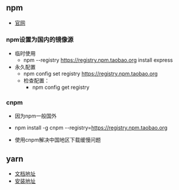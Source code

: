 

## npm
- [官网](https://www.npmjs.com/)
### npm设置为国内的镜像源
- 临时使用
    - npm --registry https://registry.npm.taobao.org install express
- 永久配置
  - npm config set registry https://registry.npm.taobao.org
  - 检查配置：
    - npm config get registry
### cnpm
- 因为npm一般国外

- npm install -g cnpm --registry=https://registry.npm.taobao.org
- 使用cnpm解决中国地区下载缓慢问题

## yarn

- [文档地址](https://www.yarnpkg.com/en/docs)
- [安装地址](https://www.yarnpkg.com/en/docs/install#windows-stable)